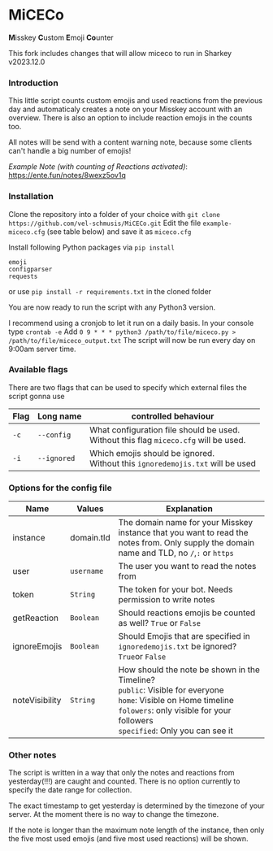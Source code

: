 # MiCECo
**M**isskey **C**ustom **E**moji **Co**unter

This fork includes changes that will allow miceco to run in Sharkey v2023.12.0

### Introduction
This little script counts custom emojis and used reactions from the previous day and automaticaly creates a note on your Misskey account with an overview. There is also an option to include reaction emojis in the counts too.

All notes will be send with a content warning note, because some clients can't handle a big number of emojis!

*Example Note (with counting of Reactions activated)*: https://ente.fun/notes/8wexz5ov1q

### Installation
Clone the repository into a folder of your choice with `git clone https://github.com/vel-schmusis/MiCECo.git`
Edit the file `example-miceco.cfg` (see table below) and save it as `miceco.cfg`

Install following Python packages via `pip install`
```
emoji
configparser
requests
```

or use `pip install -r requirements.txt` in the cloned folder

You are now ready to run the script with any Python3 version.

I recommend using a cronjob to let it run on a daily basis.
In your console type `crontab -e`
Add `0 9 * * * python3 /path/to/file/miceco.py > /path/to/file/miceco_output.txt`
The script will now be run every day on 9:00am server time.

### Available flags
There are two flags that can be used to specify which external files the script gonna use

| Flag | Long name   | controlled behaviour                                                                     |
|------|-------------|------------------------------------------------------------------------------------------|
| `-c` | `--config`  | What configuration file should be used.<br/>Without this flag `miceco.cfg` will be used. |
 | `-i` | `--ignored` | Which emojis should be ignored.<br/> Without this `ignoredemojis.txt` will be used       |

### Options for the config file
| Name           | Values     | Explanation                                                                                                                                                       |
|----------------|------------|-------------------------------------------------------------------------------------------------------------------------------------------------------------------|
| instance       | domain.tld | The domain name for your Misskey instance that you want to read the notes from. Only supply the domain name and TLD, no `/`,`:` or `https`                        |
| user           | `username` | The user you want to read the notes from                                                                                                                          |
| token          | `String`   | The token for your bot. Needs permission to write notes                                                                                                           |
| getReaction    | `Boolean`  | Should reactions emojis be counted as well? `True` or `False`                                                                                                     |
| ignoreEmojis   | `Boolean`  | Should Emojis that are specified in `ignoredemojis.txt` be ignored? `True`or `False`                                                                              |                                                        |
| noteVisibility | `String`   | How should the note be shown in the Timeline?<br/>`public`: Visible for everyone<br/>`home`: Visible on Home timeline<br/>`folowers`: only visible for your followers<br/>`specified`: Only you can see it |

### Other notes
The script is written in a way that only the notes and reactions from yesterday(!!!) are caught and counted. There is no option currently to specify the date range for collection.

The exact timestamp to get yesterday is determined by the timezone of your server. At the moment there is no way to change the timezone.

If the note is longer than the maximum note length of the instance, then only the five most used emojis (and five most used reactions) will be shown.
